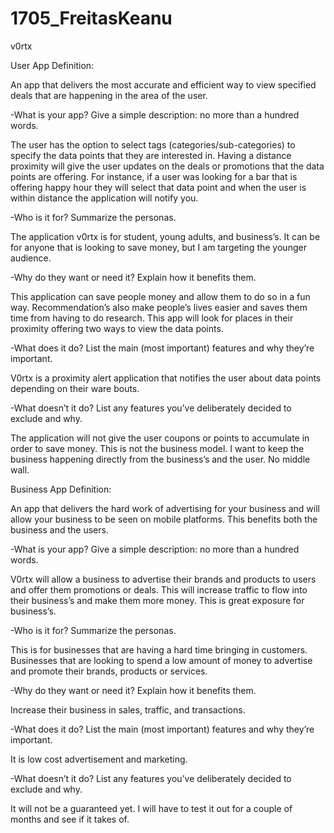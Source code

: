 # 1705_FreitasKeanu
v0rtx

User App Definition:

An app that delivers the most accurate and efficient way to view specified deals that are happening in the area of the user.

-What is your app? Give a simple description: no more than a hundred words.

The user has the option to select tags (categories/sub-categories) to specify the data points that they are interested in. Having a distance proximity will give the user updates on the deals or promotions that the data points are offering. For instance, if a user was looking for a bar that is offering happy hour they will select that data point and when the user is within distance the application will notify you.

-Who is it for? Summarize the personas.

The application v0rtx is for student, young adults, and business’s. It can be for anyone that is looking to save money, but I am targeting the younger audience.

-Why do they want or need it? Explain how it benefits them.

This application can save people money and allow them to do so in a fun way. Recommendation’s also make people’s lives easier and saves them time from having to do research. This app will look for places in their proximity offering two ways to view the data points.

-What does it do? List the main (most important) features and why they’re important.

V0rtx is a proximity alert application that notifies the user about data points depending on their ware bouts.

-What doesn’t it do? List any features you’ve deliberately decided to exclude and why.

The application will not give the user coupons or points to accumulate in order to save money. This is not the business model. I want to keep the business happening directly from the business’s and the user. No middle wall.

Business App Definition:

An app that delivers the hard work of advertising for your business and will allow your business to be seen on mobile platforms. This benefits both the business and the users.

-What is your app? Give a simple description: no more than a hundred words.

V0rtx will allow a business to advertise their brands and products to users and offer them promotions or deals. This will increase traffic to flow into their business’s and make them more money. This is great exposure for business’s.

-Who is it for? Summarize the personas.

This is for businesses that are having a hard time bringing in customers. Businesses that are looking to spend a low amount of money to advertise and promote their brands, products or services.

-Why do they want or need it? Explain how it benefits them.

Increase their business in sales, traffic, and transactions.

-What does it do? List the main (most important) features and why they’re important.

It is low cost advertisement and marketing.

-What doesn’t it do? List any features you’ve deliberately decided to exclude and why.

It will not be a guaranteed yet. I will have to test it out for a couple of months and see if it takes of.
